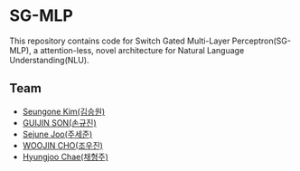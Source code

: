 # SG-MLP
This repository contains code for Switch Gated Multi-Layer Perceptron(SG-MLP), a attention-less, novel architecture for Natural Language Understanding(NLU).  

## Team  
* [Seungone Kim(김승원)](https://github.com/SeungoneKim) 
* [GUIJIN SON(손규진)](https://github.com/guijinSON)
* [Sejune Joo(주세준)](https://github.com/joocjun)
* [WOOJIN CHO(조우진)]()
* [Hyungjoo Chae(채형주)](https://github.com/kyle8581)
